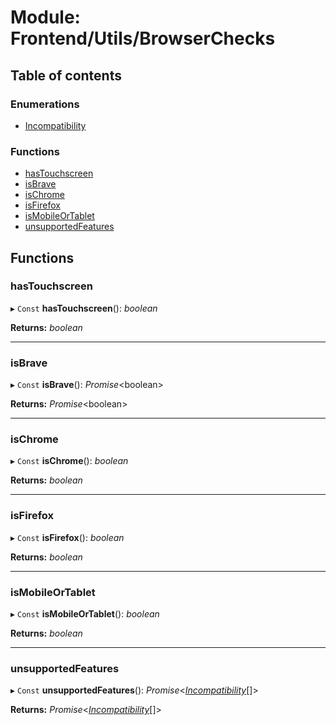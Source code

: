 # Module: Frontend/Utils/BrowserChecks

## Table of contents

### Enumerations

- [Incompatibility](../enums/frontend_utils_browserchecks.incompatibility.md)

### Functions

- [hasTouchscreen](frontend_utils_browserchecks.md#hastouchscreen)
- [isBrave](frontend_utils_browserchecks.md#isbrave)
- [isChrome](frontend_utils_browserchecks.md#ischrome)
- [isFirefox](frontend_utils_browserchecks.md#isfirefox)
- [isMobileOrTablet](frontend_utils_browserchecks.md#ismobileortablet)
- [unsupportedFeatures](frontend_utils_browserchecks.md#unsupportedfeatures)

## Functions

### hasTouchscreen

▸ `Const` **hasTouchscreen**(): _boolean_

**Returns:** _boolean_

---

### isBrave

▸ `Const` **isBrave**(): _Promise_<boolean\>

**Returns:** _Promise_<boolean\>

---

### isChrome

▸ `Const` **isChrome**(): _boolean_

**Returns:** _boolean_

---

### isFirefox

▸ `Const` **isFirefox**(): _boolean_

**Returns:** _boolean_

---

### isMobileOrTablet

▸ `Const` **isMobileOrTablet**(): _boolean_

**Returns:** _boolean_

---

### unsupportedFeatures

▸ `Const` **unsupportedFeatures**(): _Promise_<[_Incompatibility_](../enums/frontend_utils_browserchecks.incompatibility.md)[]\>

**Returns:** _Promise_<[_Incompatibility_](../enums/frontend_utils_browserchecks.incompatibility.md)[]\>
